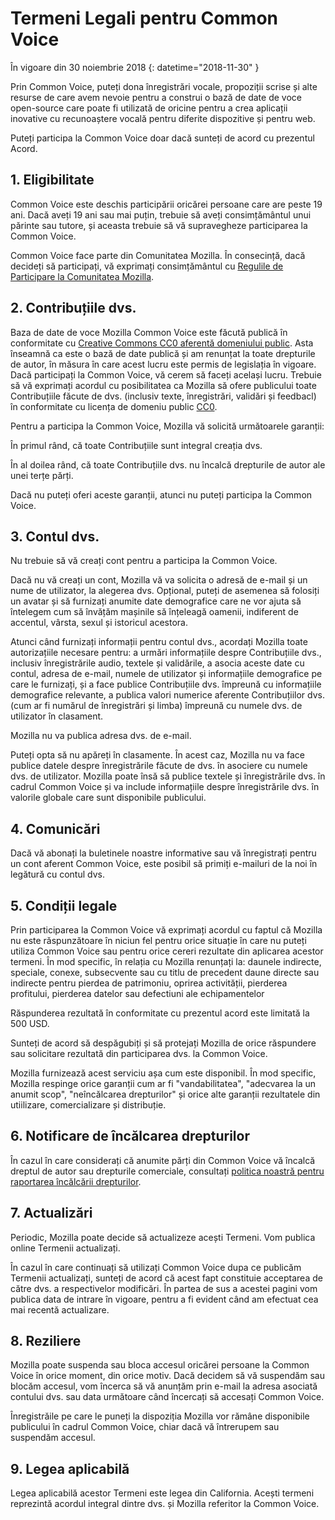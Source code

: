 # Termeni Legali pentru Common Voice

În vigoare din 30 noiembrie 2018 {: datetime="2018-11-30" }

Prin Common Voice, puteți dona înregistrări vocale, propoziții scrise și alte resurse de care avem nevoie pentru a construi o bază de date de voce open-source care poate fi utilizată de oricine pentru a crea aplicații inovative cu recunoaștere vocală pentru diferite dispozitive și pentru web.

Puteți participa la Common Voice doar dacă sunteți de acord cu prezentul Acord.

## 1. Eligibilitate
Common Voice este deschis participării oricărei persoane care are peste 19 ani. Dacă aveți 19 ani sau mai puțin, trebuie să aveți consimțământul unui părinte sau tutore, și aceasta trebuie să vă supravegheze participarea la Common Voice.

Common Voice face parte din Comunitatea Mozilla. În consecință, dacă decideți să participați, vă exprimați consimțământul cu [Regulile de Participare la Comunitatea Mozilla](https://www.mozilla.org/about/governance/policies/participation/).

## 2. Contribuțiile dvs. 
Baza de date de voce Mozilla Common Voice este făcută publică în conformitate cu [Creative Commons CC0 aferentă domeniului public](https://creativecommons.org/publicdomain/zero/1.0/). Asta înseamnă ca este o bază de date publică și am renunțat la toate drepturile de autor, în măsura în care acest lucru este permis de legislația în vigoare. Dacă participați la Common Voice, vă cerem să faceți același lucru. Trebuie să vă exprimați acordul cu posibilitatea ca Mozilla să ofere publicului toate Contribuțiile făcute de dvs. (inclusiv texte, înregistrări, validări și feedbacl) în conformitate cu licența de domeniu public [CC0](https://creativecommons.org/publicdomain/zero/1.0/).

Pentru a participa la Common Voice, Mozilla vă solicită următoarele garanții:

În primul rând, că toate Contribuțiile sunt integral creația dvs.

În al doilea rând, că toate Contribuțiile dvs. nu încalcă drepturile de autor ale unei terțe părți. 

Dacă nu puteți oferi aceste garanții, atunci nu puteți participa la Common Voice. 

## 3. Contul dvs.
Nu trebuie să vă creați cont pentru a participa la Common Voice. 

Dacă nu vă creați un cont, Mozilla vă va solicita o adresă de e-mail și un nume de utilizator, la alegerea dvs. Opțional, puteți de asemenea să folosiți un avatar și să furnizați anumite date demografice care ne vor ajuta să întelegem cum să învățăm mașinile să înțeleagă oamenii, indiferent de accentul, vârsta, sexul și istoricul acestora.

Atunci când furnizați informații pentru contul dvs., acordați Mozilla toate autorizațiile necesare pentru: 
a urmări informațiile despre Contribuțiile dvs., inclusiv înregistrările audio, textele și validările, 
a asocia aceste date cu contul, adresa de e-mail, numele de utilizator și informațiile demografice pe care le furnizați, și
a face publice Contribuțiile dvs. împreună cu informațiile demografice relevante,
a publica valori numerice aferente Contribuțiilor dvs. (cum ar fi numărul de înregistrări și limba) împreună cu numele dvs. de utilizator în clasament.

Mozilla nu va publica adresa dvs. de e-mail.

Puteți opta să nu apăreți în clasamente. În acest caz, Mozilla nu va face publice datele despre înregistrările făcute de dvs. în asociere cu numele dvs. de utilizator. Mozilla poate însă să publice textele și înregistrările dvs. în cadrul Common Voice și va include informațiile despre înregistrările dvs. în valorile globale care sunt disponibile publicului.

## 4. Comunicări
Dacă vă abonați  la buletinele noastre informative sau vă înregistrați pentru un cont aferent Common Voice, este posibil să primiți e-mailuri de la noi în legătură cu contul dvs. 

## 5. Condiții legale

Prin participarea la Common Voice vă exprimați acordul  cu faptul că Mozilla nu este răspunzătoare în niciun fel pentru orice situație în care nu puteți utiliza Common Voice sau pentru orice cereri rezultate din aplicarea acestor termeni. În mod specific, în relația cu Mozilla renunțați la:
daunele indirecte, speciale, conexe, subsecvente sau cu titlu de precedent
daune directe sau indirecte pentru pierdea de patrimoniu, oprirea activității, pierderea profitului, pierderea datelor sau defectiuni ale echipamentelor

Răspunderea rezultată în conformitate cu prezentul  acord este limitată la 500 USD.

Sunteți de acord să despăgubiți și să protejați Mozilla de orice răspundere sau solicitare rezultată din participarea dvs. la Common Voice.

Mozilla furnizează acest serviciu așa cum este disponibil. În mod specific, Mozilla respinge orice garanții cum ar fi  "vandabilitatea", "adecvarea la un anumit scop",  "neîncălcarea drepturilor" și orice alte garanții rezultatele din utiilizare, comercializare și distribuție. 

## 6. Notificare de încălcarea drepturilor
În cazul în care considerați că anumite părți din Common Voice vă încalcă dreptul de autor sau drepturile comerciale, consultați [politica noastră pentru raportarea încălcării drepturilor](https://www.mozilla.org/about/legal/report-infringement/).

## 7. Actualizări
Periodic, Mozilla poate decide să actualizeze acești Termeni. Vom publica online Termenii actualizați. 

În cazul în care continuați să utilizați Common Voice dupa ce publicăm Termenii actualizați, sunteți de acord că acest fapt constituie acceptarea de către dvs. a respectivelor modificări. În partea de sus a acestei pagini vom publica data de intrare în vigoare, pentru a fi evident când am efectuat cea mai recentă actualizare. 

## 8. Reziliere
Mozilla poate suspenda sau bloca accesul oricărei persoane la Common Voice în orice moment, din orice motiv. Dacă decidem să vă suspendăm sau blocăm accesul, vom încerca să vă anunțăm prin e-mail la adresa asociată contului dvs. sau data următoare când încercați să accesați Common Voice. 

Înregistrăile pe care le puneți la dispoziția Mozilla vor rămâne disponibile publicului în cadrul Common Voice, chiar dacă vă întrerupem sau suspendăm accesul.

## 9. Legea aplicabilă
Legea aplicabilă acestor Termeni este legea din California. Acești termeni reprezintă acordul integral dintre dvs. și Mozilla referitor la Common Voice.
